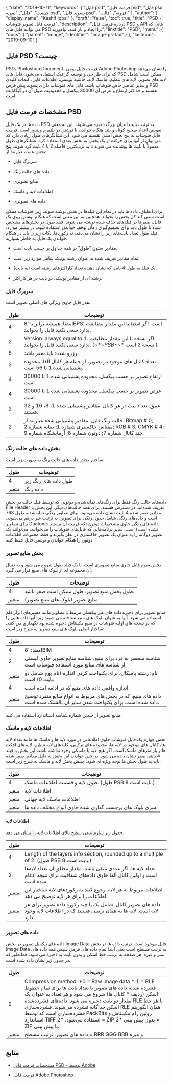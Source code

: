 {
  "date": "2019-10-11",
  "keywords": [
"فایل psd",
"فرمت فایل psd",
"فایل psd چیست",
"فایل",
"نمونه psd",
"پسوند فایل psd",
"افزونه",
"قالب"
],
  "author": {
    "display_name": "Kashif Iqbal"
},
  "draft": "false",
  "toc": true,
  "title": "PSD - فرمت فایل تصویر فتوشاپ",
  "description": "درباره فرمت فایل PSD و API هایی که می توانند فایل های PSD را ایجاد و باز کنند، بیاموزید.",
  "linktitle": "PSD",
  "menu": {
    "docs": {
      "parent": "image",
      "identifier": "image-ps-fad"
}
},
  "lastmod": "2019-09-10"
}

## فایل PSD چیست؟

PSD، Photoshop Document، فرمت فایل بومی Adobe Photoshop را نشان می‌دهد که برای طراحی و توسعه گرافیک استفاده می‌شود. فایل های PSD ممکن است شامل لایه های تصویر، لایه های تنظیم، ماسک لایه، حاشیه نویسی، اطلاعات فایل، کلمات کلیدی و سایر عناصر خاص فتوشاپ باشد. فایل های فتوشاپ دارای پسوند پیش فرض PSD هستند و حداکثر ارتفاع و عرض آن 30000 پیکسل و محدودیت طول آن دو گیگابایت است.

## مشخصات فرمت فایل PSD ##

داده ها در یک فایل PSD به ترتیب بایت اندیان بزرگ ذخیره می شوند. این به معنی تعویض اعداد صحیح کوتاه و بلند هنگام خواندن یا نوشتن در پلتفرم ویندوز است. فرمت فایل فتوشاپ به پنج بخش اصلی تقسیم می شود. این نشانگرهای طول زیادی دارد که می توان از آنها برای حرکت از یک بخش به بخش بعدی استفاده کرد. نشانگرهای طول معمولاً با بایت ها پوشانده می شوند تا به نزدیکترین فاصله 2 یا 4 بایت گرد شوند. پنج بخش عمده عبارتند از:

* سربرگ فایل

* داده های حالت رنگ

* منابع تصویری

* اطلاعات لایه و ماسک

* داده های تصویری


برای انطباق، داده ها باید در تمام این فیلدها در بخش نوشته شوند، زیرا فتوشاپ ممکن است سعی کند کل بخش را بخواند. همچنین به این معنی است که هنگام نوشتن روی یک فایل، صفرها در فیلدهای حذف شده نوشته می شوند. فیلد طول در بخش‌های مشخص شده با طول باید برای تصمیم‌گیری زمان توقف خواندن استفاده شود. در بیشتر موارد، فیلد طول تعداد بایت‌های زیر را نشان می‌دهد، نه رکوردها. نکات زیر را باید در هنگام خواندن یک فایل به خاطر بسپارید.

* مقادیر ستون "طول" در همه جداول بر حسب بایت است.

* تمام مقادیر تعریف شده به عنوان رشته یونیکد شامل موارد زیر است:

* یک فیلد به طول 4 بایت که نشان دهنده تعداد کاراکترهای رشته است (نه بایت).

* رشته ای از مقادیر یونیکد، دو بایت در هر کاراکتر.


### سربرگ فایل ###

هدر فایل حاوی ویژگی های اصلی تصویر است.

|طول|توضیحات
---|---|
|4|امضا: همیشه برابر با '8BPS' است. اگر امضا با این مقدار مطابقت ندارد سعی نکنید فایل را بخوانید.
|2|Version: always equal to 1. اگر نسخه با این مقدار مطابقت ندارد سعی نکنید فایل را بخوانید. (~*~*PSB~*~* نسخه 2 است.)
|6|رزرو شده: باید صفر باشد.
|2|تعداد کانال های موجود در تصویر، از جمله هر کانال آلفا. محدوده پشتیبانی شده 1 تا 56 است.
|4|ارتفاع تصویر بر حسب پیکسل. محدوده پشتیبانی شده 1 تا 30000 است.
|4|عرض تصویر بر حسب پیکسل. محدوده پشتیبانی شده 1 تا 30000 است.
|2|عمق: تعداد بیت در هر کانال. مقادیر پشتیبانی شده 1، 8، 16 و 32 هستند.
|2|حالت رنگ فایل. مقادیر پشتیبانی شده عبارتند از: Bitmap # 0; مقیاس خاکستری شماره 1; نمایه شماره 2; RGB # 3; CMYK # 4; چند کانال شماره 7; دوتون شماره 8; آزمایشگاه شماره 9.

### بخش داده های حالت رنگ ###

ساختار بخش داده های حالت رنگ به صورت زیر است:


|طول|توضیحات
---|---|
|4|طول داده های رنگ زیر
|متغیر|داده رنگ

داده‌های حالت رنگ فقط برای رنگ‌های نمایه‌شده و دوتونی که توسط فیلد حالت در بخش File Header تعریف شده‌اند، در دسترس هستند. برای همه حالت‌های دیگر، این بخش با مقادیر صفر شده 4 بایت نشان داده می‌شود. برای تصاویر رنگی نمایه‌شده، طول 768 است و داده‌های رنگی شامل جدول رنگی برای تصویر، به ترتیب غیر درهم می‌شوند. برای تصاویر Duotone، داده های رنگی حاوی مشخصات دوتون (که فرمت آن مستند نشده است) است. سایر برنامه‌هایی که فایل‌های فتوشاپ را می‌خوانند، می‌توانند یک تصویر دوگانه را به عنوان یک تصویر خاکستری در نظر بگیرند و فقط محتویات اطلاعات دوتون را هنگام خواندن و نوشتن فایل حفظ کنند.

### بخش منابع تصویر ###

بخش سوم فایل حاوی منابع تصویری است. با یک فیلد طول شروع می شود و به دنبال آن مجموعه ای از بلوک های منبع قرار می گیرد.


|طول|توضیحات
---|---|
|4|طول بخش منبع تصویر. طول ممکن است صفر باشد.
|متغیر|منابع تصویر (بلوک های منبع تصویر)

منابع تصویر برای ذخیره داده های غیر پیکسلی مرتبط با تصاویر مانند مسیرهای ابزار قلم استفاده می شود. آنها به عنوان بلوک های منبع شناخته می شوند زیرا آنها داده هایی را که در نسخه های اولیه فتوشاپ در منبع مکینتاش ذخیره شده بود نگهداری می کنند. ساختار اصلی بلوک های منبع تصویر به شرح زیر است:


|طول|توضیحات
---|---|
|4|امضا: '8BIM
|2|شناسه منحصر به فرد برای منبع. شناسه منابع تصویر حاوی لیستی از شناسه های منابع مورد استفاده فتوشاپ است.
|متغیر|نام: رشته پاسکال، برای یکنواخت کردن اندازه (نام پوچ شامل دو بایت 0) است.
|4|اندازه واقعی داده های منبع که در ادامه آمده است
|متغیر|داده های منبع، که در بخش های مربوط به انواع منابع منفرد توضیح داده شده است. برای یکنواخت شدن سایز آن بالشتک شده است.

منابع تصویر از چندین شماره شناسه استاندارد استفاده می کنند.

### اطلاعات لایه و ماسک ###

بخش چهارم یک فایل فتوشاپ حاوی اطلاعاتی در مورد لایه ها و ماسک ها مانند تعداد لایه ها، کانال های موجود در لایه ها، محدوده های ترکیبی، کلیدهای لایه تنظیم، لایه های افکت ها و پارامترهای ماسک است. اگر هیچ لایه یا ماسکی وجود نداشته باشد، این بخش با فیلد 4 بایتی صفر نشان داده می شود. در حین خواندن این بخش به دلیل مقادیر صفر شده باید به طول بخش ها توجه ویژه ای شود. چینش بخش لایه و ماسک به شرح زیر است:


|طول|توضیحات
---|---|
|4|طول لایه و قسمت اطلاعات ماسک. (طول PSB 8 بایت است.)
|متغیر|اطلاعات لایه
|متغیر|اطلاعات ماسک لایه جهانی
|متغیر|سری بلوک های برچسب گذاری شده حاوی انواع مختلف داده ها.

#### اطلاعات لایه ####

جدول زیر سازماندهی سطح بالای اطلاعات لایه را نشان می دهد.


|طول|توضیحات
---|---|
|4|Length of the layers info section, rounded up to a multiple of 2. (طول PSB 8 بایت است.)
|2|تعداد لایه ها. اگر عددی منفی باشد، مقدار مطلق آن تعداد لایه‌ها است و اولین کانال آلفا حاوی داده‌های شفافیت برای نتیجه ادغام شده است.
|متغیر|اطلاعات مربوط به هر لایه. رجوع کنید به رکوردهای لایه ساختار این اطلاعات را برای هر لایه توضیح می دهد.
|متغیر|داده های تصویر کانال. شامل یک یا چند رکورد داده تصویر برای هر لایه است. لایه ها به همان ترتیبی هستند که در اطلاعات لایه وجود دارد

### داده های تصویر ###

داده های پیکسل تصویر در بخش Image Data فایل موجود است. ترتیب داده ها در بخش Image Data به ترتیب مسطح است یعنی ابتدا تمام داده های قرمز، سپس همه داده های سبز و غیره. هر صفحه به ترتیب خط اسکن و بدون بایت پد ذخیره می شود. همانطور که در جدول زیر نشان داده شده است.

|طول|توضیحات
---|---|
|2|Compression method: *0 = Raw image data * 1 = RLE فشرده شده، داده های تصویر با تعداد بایت ها برای تمام خطوط اسکن (ردیف * کانال ها) شروع می شود و هر تعداد به عنوان یک مقدار دو بایت ذخیره می شود. داده‌های فشرده‌شده RLE با هر خط اسکن جداگانه فشرده می‌شوند. فشرده‌سازی RLE همان الگوریتم فشرده‌سازی است که توسط PackBits روتین رام مکینتاش و استاندارد TIFF استفاده می‌شود. *2 = ZIP بدون پیش بینی *3 = ZIP با پیش بینی.
|متغیر|داده های تصویر. ترتیب مسطح = RRR GGG BBB و غیره

## منابع ##

* [مشخصات فرمت فایل PSD - توسط Adobe](https://www.adobe.com/devnet-apps/photoshop/fileformatashtml/#50577409_pgfId-1030196)

* [فرمت فایل Adobe Photoshop](https://en.wikipedia.org/wiki/Adobe_Photoshop#File_format)


